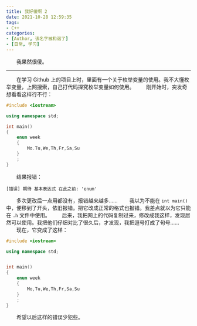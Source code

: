 ```yaml
---
title: 我好傻啊 2
date: 2021-10-28 12:59:35
tags:
- C++
categories:
- [Author, 该名字被和谐了]
- [日常, 学习]
---
```


&emsp;&emsp;我果然很傻。

---

&emsp;&emsp;在学习 Github 上的项目上时，里面有一个关于枚举变量的使用。我不大懂枚举变量，上网搜索，自己打代码探究枚举变量如何使用。
&emsp;&emsp;刚开始时，突发奇想看看这样行不行：

```c++
#include <iostream>

using namespace std;

int main()
{
	enum week
	{
		Mo.Tu,We,Th,Fr,Sa,Su
	}
	;
}
```
&emsp;&emsp;结果报错：
```
[错误] 期待 基本表达式 在此之前: 'enum'
```
&emsp;&emsp;多次更改后一点用都没有，报错越来越多……
&emsp;&emsp;我以为不能在 `int main()` 中，便移到了开头，依旧报错。把它改成正常的格式也报错。我差点就以为它只能在 `.h` 文件中使用。
&emsp;&emsp;后来，我把网上的代码复制过来，修改成我这样，发现居然可以使用。我把他们仔细对比了很久后，才发现，我把逗号打成了句号……
&emsp;&emsp;现在，它变成了这样：

```c++
#include <iostream>

using namespace std;


int main()
{
	enum week
	{
		Mo,Tu,We,Th,Fr,Sa,Su
	}
	;
}
```
&emsp;&emsp;希望以后这样的错误少犯些。
